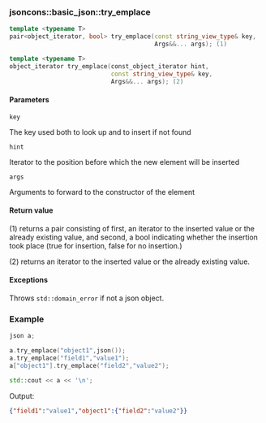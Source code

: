 ### jsoncons::basic_json::try_emplace

```cpp
template <typename T>
pair<object_iterator, bool> try_emplace(const string_view_type& key, 
                                        Args&&... args); (1)

template <typename T>
object_iterator try_emplace(const_object_iterator hint, 
                            const string_view_type& key, 
                            Args&&... args); (2)
```

#### Parameters

    key
The key used both to look up and to insert if not found

    hint
Iterator to the position before which the new element will be inserted

    args        
Arguments to forward to the constructor of the element

#### Return value

(1) returns a pair consisting of first, an iterator to the inserted value 
or the already existing value, 
and second, a bool indicating whether the insertion took place
(true for insertion, false for no insertion.)

(2) returns an iterator to the inserted value 
or the already existing value. 

#### Exceptions

Throws `std::domain_error` if not a json object.

### Example

```cpp
json a;

a.try_emplace("object1",json());
a.try_emplace("field1","value1");
a["object1"].try_emplace("field2","value2");

std::cout << a << '\n';
```
Output:

```json
{"field1":"value1","object1":{"field2":"value2"}}
```



